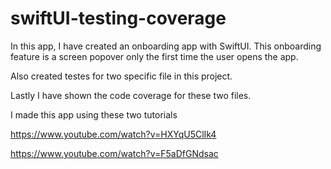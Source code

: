 # swiftUI-testing-coverage

In this app, I have created an onboarding app with SwiftUI. This onboarding feature is a screen popover only the first time the user opens the app.
 
 
Also created testes for two specific file in this project. 
 
 
Lastly I have shown the code coverage for these two files.

I made this app using these two tutorials

https://www.youtube.com/watch?v=HXYqU5ClIk4

https://www.youtube.com/watch?v=F5aDfGNdsac
